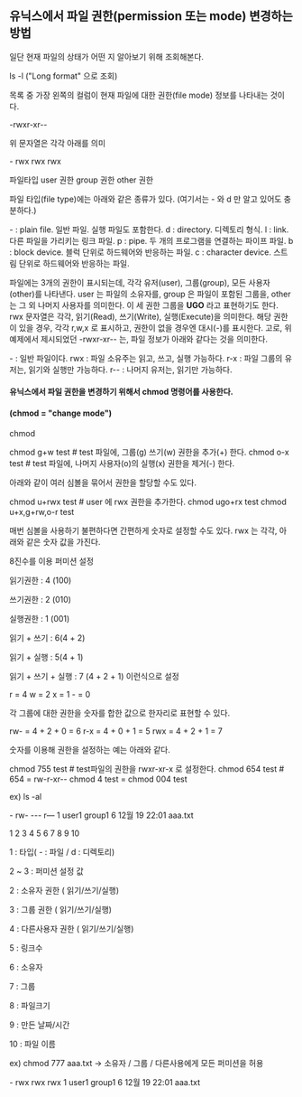 ## 유닉스에서 파일 권한(permission 또는 mode) 변경하는 방법

일단 현재 파일의 상태가 어떤 지 알아보기 위해 조회해본다.

ls -l    ("Long format" 으로 조회)

목록 중 가장 왼쪽의 컬럼이 현재 파일에 대한 권한(file mode) 정보를 나타내는 것이다.

-rwxr-xr--

위 문자열은 각각 아래를 의미

\-                rwx            rwx              rwx

파일타입     user 권한    group 권한    other 권한

파일 타입(file type)에는 아래와 같은 종류가 있다. (여기서는 - 와 d 만 알고 있어도 충분하다.)

\- : plain file. 일반 파일. 실행 파일도 포함한다.
d : directory. 디렉토리 형식.
l : link. 다른 파일을 가리키는 링크 파일.
p : pipe. 두 개의 프로그램을 연결하는 파이프 파일. 
b : block device. 블럭 단위로 하드웨어와 반응하는 파일.
c : character device. 스트림 단위로 하드웨어와 반응하는 파일.

파일에는 3개의 권한이 표시되는데, 각각 유저(user), 그룹(group), 모든 사용자(other)를 나타낸다.
user 는 파일의 소유자를, group 은 파일이 포함된 그룹을, other는 그 외 나머지 사용자를 의미한다.
이 세 권한 그룹을 **UGO** 라고 표현하기도 한다.
rwx 문자열은 각각, 읽기(Read), 쓰기(Write), 실행(Execute)을 의미한다. 
해당 권한이 있을 경우, 각각 r,w,x 로 표시하고, 권한이 없을 경우엔 대시(-)를 표시한다.
고로, 위 예제에서 제시되었던 -rwxr-xr-- 는, 파일 정보가 아래와 같다는 것을 의미한다.

\- : 일반 파일이다.
rwx : 파일 소유주는 읽고, 쓰고, 실행 가능하다.
r-x : 파일 그룹의 유저는, 읽기와 실행만 가능하다.
r-- : 나머지 유저는, 읽기만 가능하다.

#### 유닉스에서 파일 권한을 변경하기 위해서 chmod 명령어를 사용한다. 

#### (chmod = "change mode")

chmod

chmod g+w test     # test 파일에, 그룹(g) 쓰기(w) 권한을 추가(+) 한다.
chmod o-x test      # test 파일에, 나머지 사용자(o)의 실행(x) 권한을 제거(-) 한다.

아래와 같이 여러 심볼을 묶어서 권한을 할당할 수도 있다.

chmod u+rwx test  # user 에 rwx 권한을 추가한다.
chmod ugo+rx test
chmod u+x,g+rw,o-r test

매번 심볼을 사용하기 불편하다면 간편하게 숫자로 설정할 수도 있다.
rwx 는 각각, 아래와 같은 숫자 값을 가진다.

8진수를 이용 퍼미션 설정

읽기권한 : 4 (100)

쓰기권한 : 2 (010)

실행권한 : 1 (001)

읽기 + 쓰기 : 6(4 + 2)

읽기 + 실행 : 5(4 + 1)

읽기 + 쓰기 + 실행 : 7 (4 + 2 + 1) 이런식으로 설정

r = 4
w = 2
x = 1 
\- = 0 

각 그룹에 대한 권한을 숫자를 합한 값으로 한자리로 표현할 수 있다.

rw- = 4 + 2 + 0 = 6
r-x = 4  + 0 + 1 = 5
rwx = 4 + 2 + 1 = 7

숫자를 이용해 권한을 설정하는 예는 아래와 같다.

chmod 755 test     # test파일의 권한을 rwxr-xr-x 로 설정한다.
chmod 654 test     # 654 = rw-r-xr--
chmod 4 test = chmod 004 test

ex) ls -al

\-   rw-    ---  r—    1   user1 group1         6    12월 19 22:01   aaa.txt

1    2      3    4      5      6         7                 8               9                 10

1 :  타입( - : 파일 / d : 디렉토리)

2 ~ 3 : 퍼미션 설정 값

 2 : 소유자 권한 ( 읽기/쓰기/실행)

 3 : 그룹 권한 ( 읽기/쓰기/실행) 

 4 : 다른사용자 권한 ( 읽기/쓰기/실행)  

5 : 링크수

6 : 소유자

7 : 그룹

8 : 파일크기

9 : 만든 날짜/시간

10 : 파일 이름

ex) chmod 777 aaa.txt -> 소유자 / 그룹 / 다른사용에게 모든 퍼미션을 허용

\- rwx rwx rwx    1  user1  group1             6 12월 19 22:01 aaa.txt

